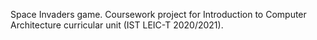 Space Invaders game. Coursework project for Introduction to Computer Architecture curricular unit (IST LEIC-T 2020/2021).
